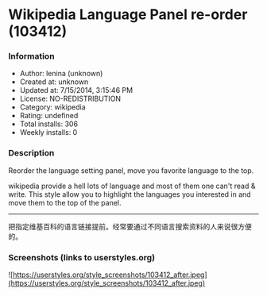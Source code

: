 # Wikipedia Language Panel re-order (103412)

### Information
- Author: lenina (unknown)
- Created at: unknown
- Updated at: 7/15/2014, 3:15:46 PM
- License: NO-REDISTRIBUTION
- Category: wikipedia
- Rating: undefined
- Total installs: 306
- Weekly installs: 0


### Description
Reorder the language setting panel, move you favorite language to the top.


wikipedia provide a hell lots of language and most of them one can't read & write.
This style allow you to highlight the languages you interested in and move them to the top of the panel.

*******************************
把指定维基百科的语言链接提前。经常要通过不同语言搜索资料的人来说很方便的。


### Screenshots (links to userstyles.org)
![https://userstyles.org/style_screenshots/103412_after.jpeg](https://userstyles.org/style_screenshots/103412_after.jpeg)


